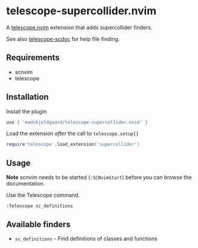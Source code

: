 # telescope-supercollider.nvim

A [telescope.nvim](https://github.com/nvim-telescope/telescope.nvim) extension that adds supercollider finders.

See also [telescope-scdoc](https://github.com/davidgranstrom/telescope-scdoc.nvim) for help file finding.

## Requirements

* scnvim
* telescope

## Installation

Install the plugin

```lua
use { 'madskjeldgaard/telescope-supercollider.nvim' }
```

Load the extension *after* the call to `telescope.setup{}`

```lua
require'telescope'.load_extension('supercollider')
```

## Usage

**Note** scnvim needs to be started (`:SCNvimStart`) before you can browse the documentation.

Use the Telescope command.

```vim
:Telescope sc_definitions
```

## Available finders

* `sc_definitions` - Find definitions of classes and functions
